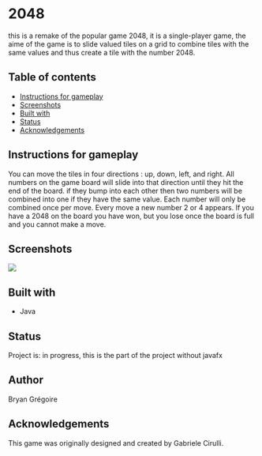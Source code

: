 
# 2048

this is a remake of the popular game 2048, it is a single-player game, the aime of the game is to slide valued tiles on a grid to combine tiles with the same values and thus create a tile with the number 2048. 

## Table of contents

-   [Instructions for gameplay](#Instructions-for-gameplay)
-   [Screenshots](#Screenshots)
-   [Built with](#Built-with)
-   [Status](#Status)
-   [Acknowledgements](#Acknowledgements)
## Instructions for gameplay

You can move the tiles in four directions : up, down, left, and right. All numbers on the game board will slide into that direction until they hit the end of the board. 
 if they bump into each other then two numbers will be combined into one if they have the same value. Each number will only be combined once per move. Every move a new number 2 or 4 appears. If you have a 2048 on the board you have won, but you lose once the board is full and you cannot make a move.

## Screenshots

![](https://zupimages.net/up/20/45/ica2.png)

## Built with
-   Java

## Status

Project is:  in progress, this is the part of the project without javafx

## Author
Bryan Grégoire

## Acknowledgements

This game was originally designed and created by Gabriele Cirulli.